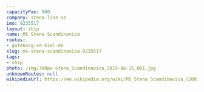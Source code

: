 ```yaml
---
capacityPax: 900
company: stena-line-se
imo: 9235517
layout: ship
name: MS Stena Scandinavica
routes:
- goteborg-se-kiel-de
slug: ms-stena-scandinavica-9235517
tags:
- ship
photo: /img/300px-Stena_Scandinavica_2015-06-15_001.jpg
unknownRoutes: null
wikipediaUrl: https://en.wikipedia.org/wiki/MS_Stena_Scandinavica_(2003)
---
```

